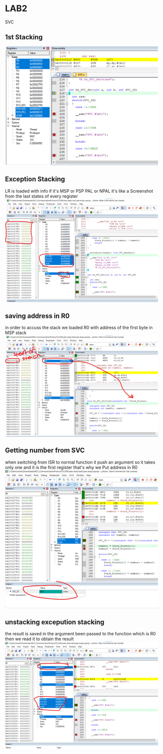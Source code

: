 # LAB2
SVC

## 1st Stacking
![gitHub](https://github.com/ismailTareq/embedded_systems_online_diploma_eng_Keroles/blob/main/Mastering%20ARM%20CortexM3%204/5.session7(SVC%20PendSV%20Exceptions)/lab2/1st%20stacking.png)

## Exception Stacking
LR is loaded with info if it's MSP or PSP PAL or NPAL it's like a Screenshot from the last states of every register
![gitHub](https://github.com/ismailTareq/embedded_systems_online_diploma_eng_Keroles/blob/main/Mastering%20ARM%20CortexM3%204/5.session7(SVC%20PendSV%20Exceptions)/lab2/exception%20stacking.png)

## saving address in R0
in order to accuss the stack we loaded R0 with address of the first byte in MSP stack
![gitHub](https://github.com/ismailTareq/embedded_systems_online_diploma_eng_Keroles/blob/main/Mastering%20ARM%20CortexM3%204/5.session7(SVC%20PendSV%20Exceptions)/lab2/saving%20address%20in%20R0%20.png)

## Getting number from SVC
when switching from ISR to normal function it push an argument so it takes only one and it is the first register that's why we Put address in R0
![gitHub](https://github.com/ismailTareq/embedded_systems_online_diploma_eng_Keroles/blob/main/Mastering%20ARM%20CortexM3%204/5.session7(SVC%20PendSV%20Exceptions)/lab2/Getting%20number%20from%20SVC.png)

## unstacking excepution stacking
the result is saved in the argument been passed to the function which is R0 then we read it to obtain the result
![gitHub](https://github.com/ismailTareq/embedded_systems_online_diploma_eng_Keroles/blob/main/Mastering%20ARM%20CortexM3%204/5.session7(SVC%20PendSV%20Exceptions)/lab2/unstacking%20excepution%20stacking.png)

